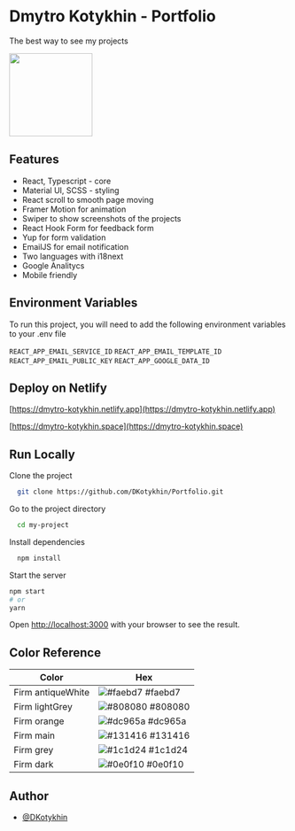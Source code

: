 # Dmytro Kotykhin - Portfolio

The best way to see my projects

<img src="https://i.ibb.co/0QQN97m/logo512.png"  width="150" height="150">


## Features

- React, Typescript - core
- Material UI, SCSS - styling
- React scroll to smooth page moving
- Framer Motion for animation
- Swiper to show screenshots of the projects
- React Hook Form for feedback form
- Yup for form validation
- EmailJS for email notification
- Two languages with i18next
- Google Analitycs
- Mobile friendly

## Environment Variables

To run this project, you will need to add the following environment variables to your .env file

`REACT_APP_EMAIL_SERVICE_ID`
`REACT_APP_EMAIL_TEMPLATE_ID`
`REACT_APP_EMAIL_PUBLIC_KEY`
`REACT_APP_GOOGLE_DATA_ID`

## Deploy on Netlify

  [https://dmytro-kotykhin.netlify.app](https://dmytro-kotykhin.netlify.app)

  [https://dmytro-kotykhin.space](https://dmytro-kotykhin.space)

## Run Locally

Clone the project

```bash
  git clone https://github.com/DKotykhin/Portfolio.git
```

Go to the project directory

```bash
  cd my-project
```

Install dependencies

```bash
  npm install
```

Start the server

```bash
npm start
# or
yarn
```

Open [http://localhost:3000](http://localhost:3000) with your browser to see the result.



## Color Reference

| Color             | Hex                                                                |
| ----------------- | ------------------------------------------------------------------ |
| Firm antiqueWhite | ![#faebd7](https://via.placeholder.com/10/faebd7?text=+) #faebd7 |
| Firm lightGrey | ![#808080](https://via.placeholder.com/10/808080?text=+) #808080 |
| Firm orange | ![#dc965a](https://via.placeholder.com/10/dc965a?text=+) #dc965a |
| Firm main | ![#131416](https://via.placeholder.com/10/131416?text=+) #131416 |
| Firm grey | ![#1c1d24](https://via.placeholder.com/10/1c1d24?text=+) #1c1d24 |
| Firm dark | ![#0e0f10](https://via.placeholder.com/10/0e0f10?text=+) #0e0f10 |

## Author

- [@DKotykhin](https://github.com/DKotykhin)
